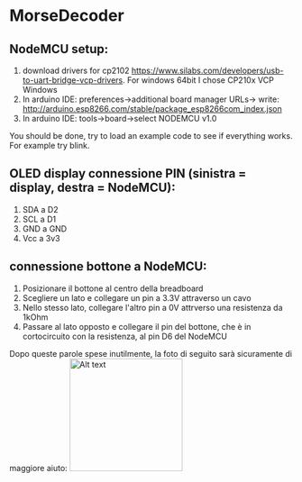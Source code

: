 # MorseDecoder

 ## NodeMCU setup:
1) download drivers for cp2102 https://www.silabs.com/developers/usb-to-uart-bridge-vcp-drivers. For windows 64bit I chose CP210x VCP Windows
2) In arduino IDE: preferences->additional board manager URLs-> write: http://arduino.esp8266.com/stable/package_esp8266com_index.json
3) In arduino IDE: tools->board->select NODEMCU v1.0

You should be done, try to load an example code to see if everything works. For example try blink.

## OLED display connessione PIN (sinistra = display, destra = NodeMCU):
1) SDA a D2
2) SCL a D1 
3) GND a GND
4) Vcc a 3v3

## connessione bottone a NodeMCU:
1) Posizionare il bottone al centro della breadboard
2) Scegliere un lato e collegare un pin a 3.3V attraverso un cavo
3) Nello stesso lato, collegare l'altro pin a 0V attrverso una resistenza da 1kOhm
4) Passare al lato opposto e collegare il pin del bottone, che è in cortocircuito con la resistenza, al pin D6 del NodeMCU

Dopo queste parole spese inutilmente, la foto di seguito sarà sicuramente di maggiore aiuto:
<img src="https://user-images.githubusercontent.com/51931398/156934230-58c6c23d-16b9-49e6-9356-878f46f91ff5.jpg" alt="Alt text" width="200">

